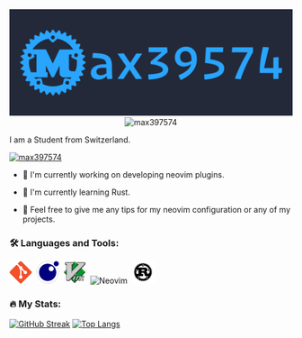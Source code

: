<img src="res/logo_banner.jpg" width=2000>
<div align="center">
<img src="https://komarev.com/ghpvc/?username=max397574&label=Profile%20views&color=0e75b6&style=flat" alt="max397574" />
</div>

I am a Student from Switzerland.


<p align="left"> <a href="https://github.com/ryo-ma/github-profile-trophy"><img src="https://github-profile-trophy.vercel.app/?username=max397574" alt="max397574" /></a> </p>

- 🔭 I'm currently working on developing neovim plugins.

- 🌱 I'm currently learning Rust.

- 🤝 Feel free to give me any tips for my neovim configuration or any of my projects.


### 🛠️ Languages and Tools:
<div>
<img src="https://github.com/devicons/devicon/blob/master/icons/git/git-original.svg" title="Git" alt="Git" width="40" height="40"/>&nbsp;
<img src="https://github.com/devicons/devicon/blob/master/icons/lua/lua-original.svg" title="Lua" alt="Lua" width="40" height="40"/>&nbsp;
<img src="https://github.com/devicons/devicon/blob/master/icons/vim/vim-original.svg" title="Vim" alt="Vim" width="40" height="40"/>&nbsp;
<img src="https://upload.wikimedia.org/wikipedia/commons/4/4f/Neovim-logo.svg" title="Neovim" alt="Neovim" width="130" height="40"/>&nbsp;
<img src="https://github.com/devicons/devicon/blob/master/icons/rust/rust-plain.svg" title="Rust" alt="Rust" width="40" height="40"/>&nbsp;
</div>


### 🔥 My Stats:
[![GitHub Streak](http://github-readme-streak-stats.herokuapp.com?user=max397574&theme=onedark&border_radius=6&background=242939)](https://git.io/streak-stats)
[![Top Langs](https://github-readme-stats.vercel.app/api/top-langs/?username=max397574&show_icons=true&theme=onedark&border_radius=6&bg_color=242939)](https://github.com/anuraghazra/github-readme-stats)
